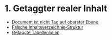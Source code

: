 # 1. Getaggter realer Inhalt

* [Document ist nicht Tag auf oberster Ebene](01-Getaggter-realer-Inhalt/document-ist-nicht-tag-auf-oberster-ebene.md)
* [Falsche Inhaltsverzeichnis-Struktur](01-Getaggter-realer-Inhalt/falsche-inhaltsverzeichnis-struktur.md)
* [Getaggte Tabellenlinien](01-Getaggter-realer-Inhalt/getaggte-tabellenlinien.md)



